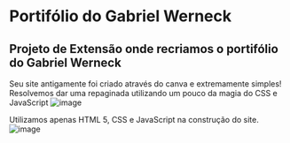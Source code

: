# Portifólio do Gabriel Werneck
## Projeto de Extensão onde recriamos o portifólio do Gabriel Werneck

Seu site antigamente foi criado através do canva e extremamente simples! Resolvemos dar uma repaginada utilizando um pouco da magia do CSS e  JavaScript
![image](https://github.com/renanbreier/Portifolio-GabrielWerneck/assets/97745189/85b94043-a459-4ee1-8c99-ed2e835bf4dc)


Utilizamos apenas HTML 5, CSS e JavaScript na construção do site.
![image](https://github.com/renanbreier/Portifolio-GabrielWerneck/assets/97745189/649a639f-1c42-49d2-8814-fbec8ae444f0)
